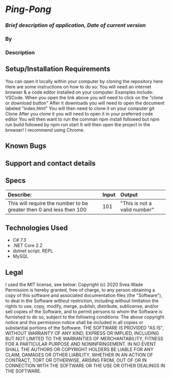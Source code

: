 # _Ping-Pong_

### _Brief description of application, Date of current version_

### By 

### Description


## Setup/Installation Requirements

You can open it locally within your computer by cloning the repository here
Here are some instructions on how to do so:
You will need an internet browser & a code editor installed on your computer. Examples include: VSCode.
When you open the link above you will need to click on the "clone or download button"
After it downloads you will need to open the document labeled “index.html"
You will then need to clone it on your computer git Clone
After you clone it you will need to open it in your preferred code editor
You will then want to run the comman npm install followed but npm run build followed by npm run start
It will then open the project in the browser! I recommend using Chrome.


## Known Bugs



## Support and contact details


## Specs
| Describe: | Input | Output |
| :-----------------------------------| :------------- | :------------- |
| This will require the number to be greater then 0 and less then 100 | 101 | "This is not a valid number"

## Technologies Used

- C# 7.3
- .NET Core 2.2
- dotnet script, REPL
- MySQL

## Legal

I used the MIT license, see below: Copyright (c) 2020 Svea Wade Permission is hereby granted, free of charge, to any person obtaining a copy of this software and associated documentation files (the "Software"), to deal in the Software without restriction, including without limitation the rights to use, copy, modify, merge, publish, distribute, sublicense, and/or sell copies of the Software, and to permit persons to whom the Software is furnished to do so, subject to the following conditions: The above copyright notice and this permission notice shall be included in all copies or substantial portions of the Software. THE SOFTWARE IS PROVIDED "AS IS", WITHOUT WARRANTY OF ANY KIND, EXPRESS OR IMPLIED, INCLUDING BUT NOT LIMITED TO THE WARRANTIES OF MERCHANTABILITY, FITNESS FOR A PARTICULAR PURPOSE AND NONINFRINGEMENT. IN NO EVENT SHALL THE AUTHORS OR COPYRIGHT HOLDERS BE LIABLE FOR ANY CLAIM, DAMAGES OR OTHER LIABILITY, WHETHER IN AN ACTION OF CONTRACT, TORT OR OTHERWISE, ARISING FROM, OUT OF OR IN CONNECTION WITH THE SOFTWARE OR THE USE OR OTHER DEALINGS IN THE SOFTWARE.